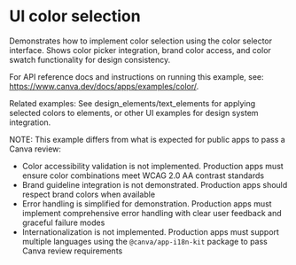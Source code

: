 # UI color selection

Demonstrates how to implement color selection using the color selector interface. Shows color picker integration, brand color access, and color swatch functionality for design consistency.

For API reference docs and instructions on running this example, see: https://www.canva.dev/docs/apps/examples/color/.

Related examples: See design_elements/text_elements for applying selected colors to elements, or other UI examples for design system integration.

NOTE: This example differs from what is expected for public apps to pass a Canva review:

- Color accessibility validation is not implemented. Production apps must ensure color combinations meet WCAG 2.0 AA contrast standards
- Brand guideline integration is not demonstrated. Production apps should respect brand colors when available
- Error handling is simplified for demonstration. Production apps must implement comprehensive error handling with clear user feedback and graceful failure modes
- Internationalization is not implemented. Production apps must support multiple languages using the `@canva/app-i18n-kit` package to pass Canva review requirements
